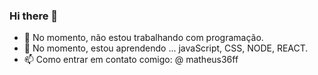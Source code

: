 ### Hi there 👋


- 🔭 No momento, não estou trabalhando com programação.
- 🌱 No momento, estou aprendendo ... javaScript, CSS, NODE, REACT.
- 📫 Como entrar em contato comigo: @ matheus36ff


